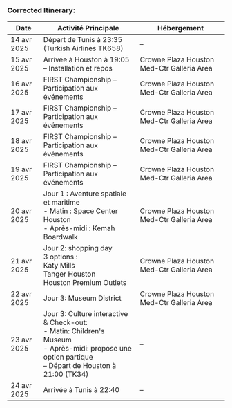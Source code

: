 

### Corrected Itinerary:

| Date        | Activité Principale                                                                                                                                         | Hébergement                                |
| ----------- | ----------------------------------------------------------------------------------------------------------------------------------------------------------- | ------------------------------------------ |
| 14 avr 2025 | Départ de Tunis à 23:35 (Turkish Airlines TK658)                                                                                                            | –                                          |
| 15 avr 2025 | Arrivée à Houston à 19:05 – Installation et repos                                                                                                           | Crowne Plaza Houston Med-Ctr Galleria Area |
| 16 avr 2025 | FIRST Championship – Participation aux événements                                                                                                           | Crowne Plaza Houston Med-Ctr Galleria Area |
| 17 avr 2025 | FIRST Championship – Participation aux événements                                                                                                           | Crowne Plaza Houston Med-Ctr Galleria Area |
| 18 avr 2025 | FIRST Championship – Participation aux événements                                                                                                           | Crowne Plaza Houston Med-Ctr Galleria Area |
| 19 avr 2025 | FIRST Championship – Participation aux événements                                                                                                           | Crowne Plaza Houston Med-Ctr Galleria Area |
| 20 avr 2025 | Jour 1 : Aventure spatiale et maritime         <br>- Matin : Space Center Houston <br>- Après-midi : Kemah Boardwalk                                        | Crowne Plaza Houston Med-Ctr Galleria Area |
| 21 avr 2025 | Jour 2: shopping day <br>3 options :<br>Katy Mills<br>Tanger Houston<br>Houston Premium Outlets                                                             | Crowne Plaza Houston Med-Ctr Galleria Area |
| 22 avr 2025 | Jour 3: Museum District                                                                                                                                     | Crowne Plaza Houston Med-Ctr Galleria Area |
| 23 avr 2025 | Jour 3: Culture interactive &  Check-out: <br>- Matin: Children's Museum<br>- Après-midi: propose une option partique<br>– Départ de Houston à 21:00 (TK34) | –                                          |
| 24 avr 2025 | Arrivée à Tunis à 22:40                                                                                                                                     | –                                          |
